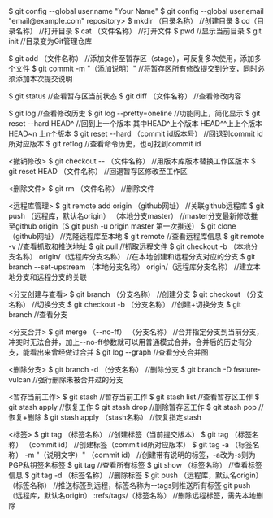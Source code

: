 <This is a test message>
$ git config --global user.name "Your Name"
$ git config --global user.email "email@example.com"
repository>
$ mkdir （目录名称）	//创建目录
$ cd（目录名称）	//打开目录
$ cat （文件名称）	//打开文件
$ pwd	//显示当前目录
$ git init	//目录变为Git管理仓库

$ git add （文件名称）	//添加文件至暂存区（stage），可反复多次使用，添加多个文件
$ git commit -m "（添加说明）"	//将暂存区所有修改提交到分支，同时必须添加本次提交说明

$ git status	//查看暂存区当前状态
$ git diff （文件名称）	//查看修改内容

$ git log	//查看修改历史
$ git log --pretty=oneline	//功能同上，简化显示
$ git reset --hard HEAD^	//回到上一个版本 其中HEAD^上个版本 HEAD^^上上个版本 HEAD~n 上n个版本
$ git reset --hard （commit id版本号）	//回退到commit id所对应版本
$ git reflog	//查看命令历史，也可找到commit id

<撤销修改>
$ git checkout -- （文件名称）	//用版本库版本替换工作区版本
$ git reset HEAD （文件名称）	//回退暂存区修改至工作区

<删除文件>
$ git rm （文件名称）	//删除文件

<远程库管理>
$ git remote add origin （github网址）	//关联github远程库
$ git push （远程库，默认名origin） （本地分支master）	//master分支最新修改推至github origin（$ git push -u origin master 第一次推送）
$ git clone （github网址）	//克隆远程库至本地
$ git remote	//查看远程库信息
$ git remote -v	//查看抓取和推送地址
$ git pull	//抓取远程文件
$ git checkout -b （本地分支名称） origin/（远程库分支名称）	//在本地创建和远程分支对应的分支
$ git branch --set-upstream （本地分支名称） origin/（远程库分支名称）	//建立本地分支和远程分支的关联

<分支创建与查看>
$ git branch （分支名称）	//创建分支
$ git checkout （分支名称）	//切换分支
$ git checkout -b （分支名称）	//创建+切换分支
$ git branch	//查看分支

<分支合并>
$ git merge （--no-ff） （分支名称）	//合并指定分支到当前分支，冲突时无法合并，加上--no-ff参数就可以用普通模式合并，合并后的历史有分支，能看出来曾经做过合并
$ git log --graph	//查看分支合并图

<删除分支>
$ git branch -d （分支名称）	//删除分支
$ git branch -D feature-vulcan	//强行删除未被合并过的分支

<暂存当前工作>
$ git stash	//暂存当前工作
$ git stash list	//查看暂存区工作
$ git stash apply	//恢复工作
$ git stash drop	//删除暂存区工作
$ git stash pop	//恢复+删除
$ git stash apply （stash名称）	//恢复指定stash

<标签>
$ git tag （标签名称）	//创建标签（当前提交版本）
$ git tag （标签名称） （commit id）	//创建标签（commit id所对应版本）
$ git tag -a （标签名称） -m "（说明文字）" （commit id）	//创建带有说明的标签，-a改为-s则为PGP私钥签名标签
$ git tag	//查看所有标签
$ git show （标签名称）	//查看标签信息
$ git tag -d （标签名称）	//删除标签
$ git push （远程库，默认名origin） （标签名称）	//推送标签到远程，标签名称为--tags则推送所有标签
git push （远程库，默认名origin） :refs/tags/（标签名称）	//删除远程标签，需先本地删除
